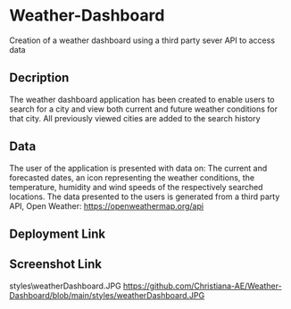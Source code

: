 # Weather-Dashboard
Creation of a weather dashboard using a third party sever API to access data

## Decription 
The weather dashboard application has been created to enable users to search for a city and view both current and future weather conditions for that city. All previously viewed cities are added to the search history 

## Data 
The user of the application is presented with data on: The current and forecasted dates, an icon representing the weather conditions, the temperature, humidity and wind speeds of the respectively searched locations. The data presented to the users is generated from a third party API, Open Weather: https://openweathermap.org/api

## Deployment Link

## Screenshot Link
styles\weatherDashboard.JPG
https://github.com/Christiana-AE/Weather-Dashboard/blob/main/styles/weatherDashboard.JPG


